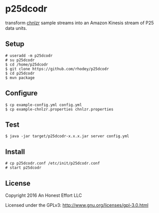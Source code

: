 # p25dcodr

transform [chnlzr](https://github.com/rhodey/chnlzr-server) sample streams into
an Amazon Kinesis stream of P25 data units.

## Setup
```
# useradd -m p25dcodr
# su p25dcodr
$ cd /home/p25dcodr
$ git clone https://github.com/rhodey/p25dcodr
$ cd p25dcodr
$ mvn package
```

## Configure
```
$ cp example-config.yml config.yml
$ cp example-chnlzr.properties chnlzr.properties
```

## Test
```
$ java -jar target/p25dcodr-x.x.x.jar server config.yml
```

## Install
```
# cp p25dcodr.conf /etc/init/p25dcodr.conf
# start p25dcodr
```

## License

Copyright 2016 An Honest Effort LLC

Licensed under the GPLv3: http://www.gnu.org/licenses/gpl-3.0.html
